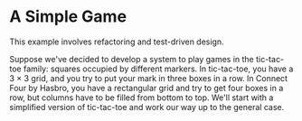 # A Simple Game

This example involves refactoring and test-driven design.

Suppose we've decided to develop a system to play games in the tic-tac-toe family: squares occupied by different markers. In tic-tac-toe, you have a 3 × 3 grid, and you try to put your mark in three boxes in a row. In Connect Four by Hasbro, you have a rectangular grid and try to get four boxes in a row, but columns have to be filled from bottom to top. We'll start with a simplified version of tic-tac-toe and work our way up to the general case.